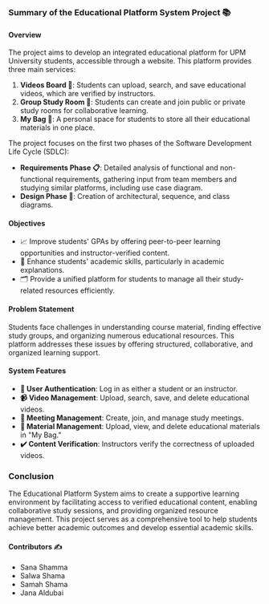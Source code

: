 ### Summary of the Educational Platform System Project 📚

#### Overview
The project aims to develop an integrated educational platform for UPM University students, accessible through a website. This platform provides three main services:
1. **Videos Board 🎥**: Students can upload, search, and save educational videos, which are verified by instructors.
2. **Group Study Room 👥**: Students can create and join public or private study rooms for collaborative learning.
3. **My Bag 👜**: A personal space for students to store all their educational materials in one place.

The project focuses on the first two phases of the Software Development Life Cycle (SDLC):

- **Requirements Phase 📋**: Detailed analysis of functional and non-functional requirements, gathering input from team members and studying similar platforms, including use case diagram.
- **Design Phase 📐**: Creation of architectural, sequence, and class diagrams.

#### Objectives
- 📈 Improve students' GPAs by offering peer-to-peer learning opportunities and instructor-verified content.
- 🧠 Enhance students' academic skills, particularly in academic explanations.
- 🗂 Provide a unified platform for students to manage all their study-related resources efficiently.

#### Problem Statement
Students face challenges in understanding course material, finding effective study groups, and organizing numerous educational resources. This platform addresses these issues by offering structured, collaborative, and organized learning support.

#### System Features
- **🔐 User Authentication**: Log in as either a student or an instructor.
- **📹 Video Management**: Upload, search, save, and delete educational videos.
- **📅 Meeting Management**: Create, join, and manage study meetings.
- **📁 Material Management**: Upload, view, and delete educational materials in "My Bag."
- **✔️ Content Verification**: Instructors verify the correctness of uploaded videos.

### Conclusion
The Educational Platform System aims to create a supportive learning environment by facilitating access to verified educational content, enabling collaborative study sessions, and providing organized resource management. This project serves as a comprehensive tool to help students achieve better academic outcomes and develop essential academic skills.

#### Contributors ✍️

- Sana Shamma
- Salwa Shama
- Samah Shama
- Jana Aldubai
